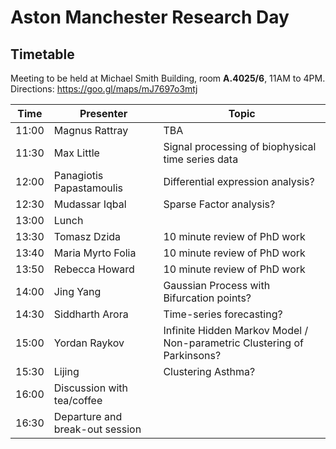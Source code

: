 # Aston Manchester Research Day

## Timetable
Meeting to be held at Michael Smith Building, room **A.4025/6**, 11AM to 4PM.
Directions: https://goo.gl/maps/mJ7697o3mtj


|Time | Presenter | Topic |
|------------- | -------------|------------|
|11:00| Magnus Rattray| TBA  |
|11:30| Max Little | Signal processing of biophysical time series data |
|12:00 | Panagiotis Papastamoulis | Differential expression analysis? |
|12:30 | Mudassar Iqbal	 | Sparse Factor analysis?  |
|13:00 | Lunch | |
|13:30 | Tomasz Dzida | 10 minute review of PhD work |
|13:40 | Maria Myrto Folia | 10 minute review of PhD work |
|13:50 | Rebecca Howard | 10 minute review of PhD work |
|14:00 | Jing Yang | Gaussian Process with Bifurcation points? |
|14:30 | Siddharth Arora | Time-series forecasting? |
|15:00 | Yordan Raykov	 | Infinite Hidden Markov Model / Non-parametric Clustering of Parkinsons? |
|15:30 | Lijing | Clustering Asthma? |
|16:00 | Discussion with tea/coffee |  |
|16:30 | Departure and break-out session |  |




